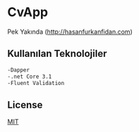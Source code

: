 # CvApp

Pek Yakında (http://hasanfurkanfidan.com)

## Kullanılan Teknolojiler


```bash
-Dapper
-.net Core 3.1
-Fluent Validation
```


## License
[MIT](https://choosealicense.com/licenses/mit/)
